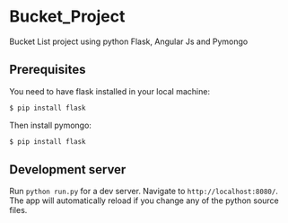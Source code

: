# Bucket_Project
Bucket List project using python Flask, Angular Js and Pymongo

## Prerequisites
You need to have flask installed in your local machine:
``` python
$ pip install flask
```
Then install pymongo:
``` python
$ pip install flask
``` 

## Development server

Run `python run.py` for a dev server. Navigate to `http://localhost:8080/`. The app will automatically reload if you change any of the python source files.
